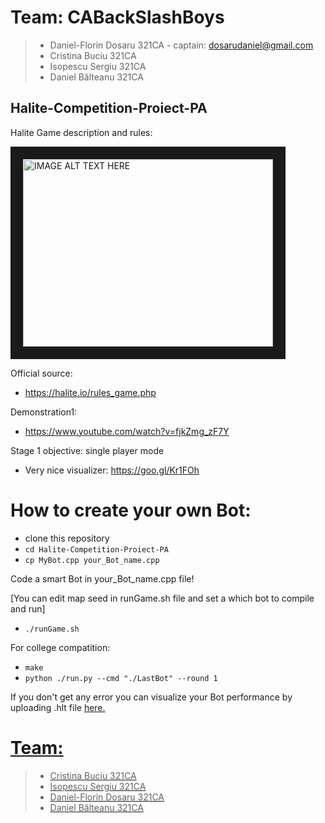 # Team: CABackSlashBoys

>- Daniel-Florin Dosaru 321CA - captain: dosarudaniel@gmail.com
>- Cristina Buciu 321CA
>- Isopescu Sergiu 321CA
>- Daniel Bălteanu 321CA

## Halite-Competition-Proiect-PA

Halite Game description and rules:

<a href="http://www.youtube.com/watch?feature=player_embedded&v=2_N6ZcOioQI" target="_blank"><img src="http://img.youtube.com/vi/2_N6ZcOioQI/0.jpg" 
alt="IMAGE ALT TEXT HERE" width="400" height="300" border="20" /></a>

Official source:
 - https://halite.io/rules_game.php

Demonstration1:
- https://www.youtube.com/watch?v=fjkZmg_zF7Y

Stage 1 objective: single player mode
- Very nice visualizer: https://goo.gl/Kr1FOh

# How to create your own Bot:
- clone this  repository
- `cd Halite-Competition-Proiect-PA`
- `cp MyBot.cpp your_Bot_name.cpp`

Code a smart Bot in your_Bot_name.cpp file!

[You can edit map seed in runGame.sh file and set a which bot to compile and run]

- `./runGame.sh`

For college compatition:
- `make` 
- `python ./run.py --cmd "./LastBot" --round 1`

If you don't get any error you can visualize your Bot performance by uploading 
.hlt file <a href="https://halite.io/local_visualizer.php" > here.

# Team: 
>- Cristina Buciu 321CA
>- Isopescu Sergiu 321CA
>- Daniel-Florin Dosaru 321CA
>- Daniel Bălteanu 321CA
